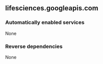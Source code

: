 ## lifesciences.googleapis.com

### Automatically enabled services

None

### Reverse dependencies

None
